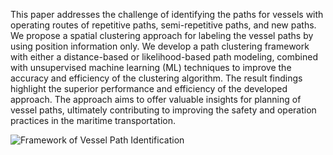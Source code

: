 This paper addresses the challenge of identifying the paths for vessels with operating routes of repetitive paths, semi-repetitive paths, and new paths. We propose a spatial clustering approach for labeling the vessel paths by using position information only. 
We develop a path clustering framework with either a distance-based or likelihood-based path modeling, combined with unsupervised machine learning (ML) techniques to improve the accuracy and efficiency of the clustering algorithm.
The result findings highlight the superior performance and efficiency of the developed approach.
The approach aims to offer valuable insights for planning of vessel paths, ultimately contributing to improving the safety and operation practices in the maritime transportation.

![Framework of Vessel Path Identification]([image_URL](https://github.com/MohamedAbuella/Path_Clustering/blob/main/Framework%20of%20Vessel%20Path%20Identification.jpg)https://github.com/MohamedAbuella/Path_Clustering/blob/main/Framework%20of%20Vessel%20Path%20Identification.jpg)
